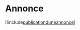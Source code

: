 # Annonce

[!include[publicationduneannonce](annonce.publicationduneannonce.autogen.md)]





































































































